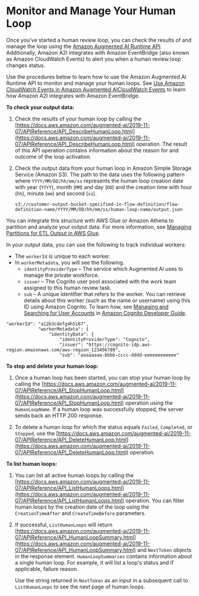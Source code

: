 # Monitor and Manage Your Human Loop<a name="a2i-monitor-humanloop-results"></a>

Once you've started a human review loop, you can check the results of and manage the loop using the [Amazon Augmented AI Runtime API](https://docs.aws.amazon.com/augmented-ai/2019-11-07/APIReference/Welcome.html)\. Additionally, Amazon A2I integrates with Amazon EventBridge \(also known as Amazon CloudWatch Events\) to alert you when a human review loop changes status\. 

Use the procedures below to learn how to use the Amazon Augmented AI Runtime API to monitor and manage your human loops\. See [Use Amazon CloudWatch Events in Amazon Augmented AICloudWatch Events](a2i-cloudwatch-events.md) to learn how Amazon A2I integrates with Amazon EventBridge\. 

**To check your output data:**

1. Check the results of your human loop by calling the [https://docs.aws.amazon.com/augmented-ai/2019-11-07/APIReference/API_DescribeHumanLoop.html](https://docs.aws.amazon.com/augmented-ai/2019-11-07/APIReference/API_DescribeHumanLoop.html) operation\. The result of this API operation contains information about the reason for and outcome of the loop activation\.

1. Check the output data from your human loop in Amazon Simple Storage Service \(Amazon S3\)\. The path to the data uses the following pattern where `YYYY/MM/DD/hh/mm/ss` represents the human loop creation date with year \(`YYYY`\), month \(`MM`\) and day \(`DD`\) and the creation time with hour \(`hh`\), minute \(`mm`\) and second \(`ss`\)\. 

   ```
   s3://customer-output-bucket-specified-in-flow-definition/flow-definition-name/YYYY/MM/DD/hh/mm/ss/human-loop-name/output.json
   ```

You can integrate this structure with AWS Glue or Amazon Athena to partition and analyze your output data\. For more information, see [Managing Partitions for ETL Output in AWS Glue](https://docs.aws.amazon.com/glue/latest/dg/aws-glue-programming-etl-partitions.html)\. 

In your output data, you can use the following to track individual workers:
+ The `workerId` is unique to each worker\. 
+ In `workerMetadata`, you will see the following\. 
  + `identityProviderType` – The service which Augmented AI uses to manage the private workforce\.
  + `issuer` – The Cognito user pool associated with the work team assigned to this human review task\.
  + `sub` – A unique identifier that refers to the worker\. You can retrieve details about this worker \(such as the name or username\) using this ID using Amazon Cognito\. To learn how, see [Managing and Searching for User Accounts](https://docs.aws.amazon.com/cognito/latest/developerguide/how-to-manage-user-accounts.html#manage-user-accounts-searching-user-attributes) in [Amazon Cognito Developer Guide](https://docs.aws.amazon.com/cognito/latest/developerguide/)\. 

```
"workerId": "a12b3cdefg4h5i67",
            "workerMetadata": {
                "identityData": {
                    "identityProviderType": "Cognito",
                    "issuer": "https://cognito-idp.aws-region.amazonaws.com/aws-region_123456789",
                    "sub": "aaaaaaaa-bbbb-cccc-dddd-eeeeeeeeeeee"
```

**To stop and delete your human loop:**

1. Once a human loop has been started, you can stop your human loop by calling the [https://docs.aws.amazon.com/augmented-ai/2019-11-07/APIReference/API_StopHumanLoop.html](https://docs.aws.amazon.com/augmented-ai/2019-11-07/APIReference/API_StopHumanLoop.html) operation using the `HumanLoopName`\. If a human loop was successfully stopped, the server sends back an HTTP 200 response\. 

1. To delete a human loop for which the status equals `Failed`, `Completed`, or `Stopped`, use the [https://docs.aws.amazon.com/augmented-ai/2019-11-07/APIReference/API_DeleteHumanLoop.html](https://docs.aws.amazon.com/augmented-ai/2019-11-07/APIReference/API_DeleteHumanLoop.html) operation\. 

**To list human loops:**

1. You can list all active human loops by calling the [https://docs.aws.amazon.com/augmented-ai/2019-11-07/APIReference/API_ListHumanLoops.html](https://docs.aws.amazon.com/augmented-ai/2019-11-07/APIReference/API_ListHumanLoops.html) operation\. You can filter human loops by the creation date of the loop using the `CreationTimeAfter` and `CreateTimeBefore` parameters\. 

1. If successful, `ListHumanLoops` will return [https://docs.aws.amazon.com/augmented-ai/2019-11-07/APIReference/API_HumanLoopSummary.html](https://docs.aws.amazon.com/augmented-ai/2019-11-07/APIReference/API_HumanLoopSummary.html) and `NextToken` objects in the response element\. `HumanLoopSummaries` contains information about a single human loop\. For example, it will list a loop's status and if applicable, failure reason\. 

   Use the string returned in `NextToken` as an input in a subsequent call to `ListHumanLoops` to see the next page of human loops\. 